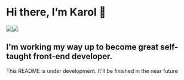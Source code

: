 # Hi there, I’m **Karol** 👋

<img src="https://github-readme-stats.vercel.app/api?username=grzywn&show_icons=true&theme=gradient&hide=issues,contribs" /><img src="https://github-readme-stats.vercel.app/api/top-langs/?username=grzywn&layout=compact&langs_count=4" />




## I'm working my way up to become great self-taught front-end developer.

This README is under development. It'll be finished in the near future
